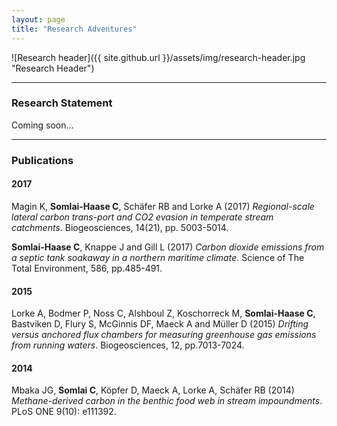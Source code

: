 ```yaml
---
layout: page
title: "Research Adventures"
---
```

![Research header]({{ site.github.url }}/assets/img/research-header.jpg "Research Header")

---

### Research Statement

Coming soon...

---

### Publications

#### 2017
Magin K, **Somlai-Haase C**, Schäfer RB and Lorke A (2017) *Regional-scale lateral carbon trans-port and CO2 evasion in temperate stream catchments*. Biogeosciences, 14(21), pp. 5003-5014.


**Somlai-Haase C**, Knappe J and Gill L (2017) *Carbon dioxide emissions from a septic tank soakaway in a northern maritime climate*. Science of The Total Environment, 586, pp.485-491.


#### 2015
Lorke A, Bodmer P, Noss C, Alshboul Z, Koschorreck M, **Somlai-Haase C**, Bastviken D, Flury S, McGinnis DF, Maeck A and Müller D (2015) *Drifting versus anchored flux chambers for measuring greenhouse gas emissions from running waters*. Biogeosciences, 12, pp.7013-7024.

#### 2014
Mbaka JG, **Somlai C**, Köpfer D, Maeck A, Lorke A, Schäfer RB (2014) *Methane-derived carbon in the benthic food web in stream impoundments*. PLoS ONE 9(10): e111392.

